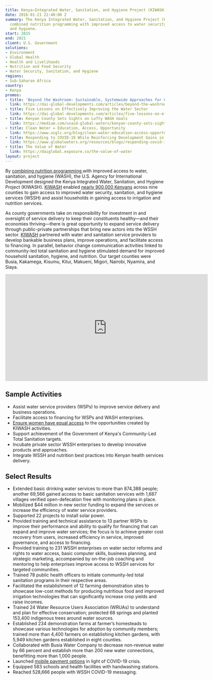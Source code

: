 ```yaml
---
title: Kenya—Integrated Water, Sanitation, and Hygiene Project (KIWASH)
date: 2016-01-21 22:40:00 Z
summary: The Kenya Integrated Water, Sanitation, and Hygiene Project (KIWASH) project
  combined nutrition programming with improved access to water security, sanitation,
  and hygiene.
start: 2015
end: 2021
client: U.S. Government
solutions:
- Environment
- Global Health
- Health and Livelihoods
- Nutrition and Food Security
- Water Security, Sanitation, and Hygiene
regions:
- Sub-Saharan Africa
country:
- Kenya
promos:
- title: 'Beyond the Washroom: Sustainable, Systemwide Approaches for Good Sanitation'
  link: https://dai-global-developments.com/articles/beyond-the-washroom-sustainable-systemwide-approaches-for-good-sanitation
- title: Five Lessons on Effectively Improving the Water Sector
  link: https://dai-global-developments.com/articles/five-lessons-on-effectively-improving-the-water-sector
- title: Kenyan County Sets Sights on Lofty WASH Goals
  link: https://medium.com/usaid-global-waters/kenyan-county-sets-sights-on-lofty-wash-goals-958c3c164a0
- title: Clean Water = Education, Access, Opportunity
  link: https://www.usglc.org/blog/clean-water-education-access-opportunity/
- title: Responding to COVID-19 While Reinforcing Development Gains in Kenya
  link: https://www.globalwaters.org/resources/blogs/responding-covid-19-while-reinforcing-development-gains-kenya
- title: The Value of Water
  link: https://daiglobal.exposure.co/the-value-of-water
layout: project
---
```


By [combining nutrition programming ](https://medium.com/usaid-global-waters/tackling-malnutrition-at-every-turn-ff0961ade674#.ff6g4pdvj)with improved access to water, sanitation, and hygiene (WASH), the U.S. Agency for International Development designed the Kenya Integrated Water, Sanitation, and Hygiene Project (KIWASH). [KIWASH](http://www.kiwash.org/) enabled [nearly 900,000 Kenyans](https://www.usglc.org/blog/clean-water-education-access-opportunity/) across nine counties to gain access to improved water security, sanitation, and hygiene services (WSSH) and assist households in gaining access to irrigation and nutrition services.

As county governments take on responsibility for investment in and oversight of service delivery to keep their constituents healthy—and their economies thriving—there is great opportunity to expand service delivery through public-private partnerships that bring new actors into the WSSH sector. [KIWASH](https://www.kiwash.org/) partnered with water and sanitation service providers to develop bankable business plans, improve operations, and facilitate access to financing. In parallel, behavior change communication activities linked to community-led total sanitation and hygiene stimulated demand for improved household sanitation, hygiene, and nutrition. Our target counties were Busia, Kakamega, Kisumu, Kitui, Makueni, Migori, Nairobi, Nyamira, and Siaya.

<iframe src="https://player.vimeo.com/video/226759747" width="640" height="337" frameborder="0" webkitallowfullscreen mozallowfullscreen allowfullscreen></iframe>

## Sample Activities

* Assist water service providers (WSPs) to improve service delivery and business operations.
* Facilitate access to financing for WSPs and WASH enterprises.
* [Ensure women have equal access](http://dai-global-developments.com/articles/placing-women-at-the-center-of-water-supply-management-in-kenya/) to the opportunities created by KIWASH activities.
* Support achievement of the Government of Kenya's Community-Led Total Sanitation targets.
* Incubate private sector WSSH enterprises to develop innovative products and approaches.
* Integrate WSSH and nutrition best practices into Kenyan health services delivery.

## Select Results

* Extended basic drinking water services to more than 874,388 people; another 69,566 gained access to basic sanitation services with 1,687 villages verified open-defecation free with monitoring plans in place.
* Mobilized $44 million in new sector funding to expand the services or increase the efficiency of water service providers.
* Supported 22 projects to install solar power.
* Provided training and technical assistance to 13 partner WSPs to improve their performance and ability to qualify for financing that can expand and improve water services; the focus is to achieve greater cost recovery from users, increased efficiency in service, improved governance, and access to financing.
* Provided training to 231 WSSH enterprises on water sector reforms and rights to water access, basic computer skills, business planning, and strategic marketing, accompanied by on-the-job coaching and mentoring to help enterprises improve access to WSSH services for targeted communities.
* Trained 78 public health officers to initiate community-led total sanitation programs in their respective areas.
* Facilitated the establishment of 12 farming demonstration sites to showcase low-cost methods for producing nutritious food and improved irrigation technologies that can significantly increase crop yields and raise incomes.
* Trained 24 Water Resource Users Association (WRUAs) to understand and plan for effective conservation; protected 68 springs and planted 153,400 indigenous trees around water sources.
* Established 234 demonstration farms at farmer’s homesteads to showcase various technologies for adoption by community members; trained more than 4,400 farmers on establishing kitchen gardens, with 5,949 kitchen gardens established in eight counties.
* Collaborated with Busia Water Company to decrease non-revenue water by 66 percent and establish more than 200 new water connections, benefitting more than 1,000 people.
* Launched [mobile payment options](https://www.globalwaters.org/resources/blogs/responding-covid-19-while-reinforcing-development-gains-kenya) in light of COVID-19 crisis.
* Equipped 583 schools and health facilities with handwashing stations.
* Reached 528,666 people with WSSH COVID-19 messaging.
